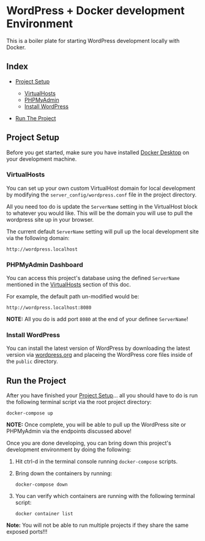 # WordPress + Docker development Environment

This is a boiler plate for starting WordPress development locally with Docker.

## Index
* [Project Setup](#project-setup)
    
    * [VirtualHosts](#virtualhosts)
    * [PHPMyAdmin](#phpmyadmin)
    * [Install WordPress](#install-wordpress)
* [Run The Project](#run-the-project)

## Project Setup

Before you get started, make sure you have installed [Docker Desktop](https://www.docker.com/products/docker-desktop) on your development machine.

### VirtualHosts

You can set up your own custom VirtualHost domain for local development by modifying the `server_config/wordpress.conf` file in the project directory. 

All you need too do is update the `ServerName` setting in the VirtualHost block to whatever you would like. This will be the domain you will use to pull the wordpress site up in your browser.

The current default `ServerName` setting will pull up the local development site via the following domain:

```
http://wordpress.localhost
```

### PHPMyAdmin Dashboard

You can access this project's database using the defined `ServerName` mentioned in the [VirtualHosts](#virtualhosts) section of this doc.

For example, the default path un-modified would be:

```
http://wordpress.localhost:8080
```

**NOTE:** All you do is add port `8080` at the end of your definee `ServerName`!

### Install WordPress

You can install the latest version of WordPress by downloading the latest version via [wordpress.org](https://wordpress.org/download/) and placeing the WordPress core files inside of the `public` directory.

## Run the Project

After you have finished your [Project Setup](#project-setup)... all you should have to do is run the following terminal script via the root project directory:

```
docker-compose up
```

**NOTE:** Once complete, you will be able to pull up the WordPress site or PHPMyAdmin via the endpoints discussed above!

Once you are done developing, you can bring down this project's development environment by doing the following:

1) Hit ctrl-d in the terminal console running `docker-compose` scripts.

2) Bring down the containers by running:

    ```
    docker-compose down
    ```

3) You can verify which containers are running with the following terminal script:

    ```
    docker container list
    ```

**Note:** You will not be able to run multiple projects if they share the same exposed ports!!!